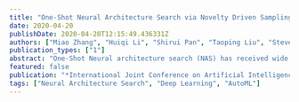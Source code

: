 ```yaml
---
title: "One-Shot Neural Architecture Search via Novelty Driven Sampling"
date: 2020-04-20
publishDate: 2020-04-20T12:15:49.436331Z
authors: ["Miao Zhang", "Huiqi Li", "Shirui Pan", "Taoping Liu", "Steven Su"]
publication_types: ["1"]
abstract: "One-Shot Neural architecture search (NAS) has received wide attention due to its computational efficiency. Many One-Shot NAS methods use the validation accuracy based on the supernet as the stepping stone to search the best performing architecture through a bilevel optimization manner, assuming this validation accuracy approximates to the test accuracy after re-training. However, increasing research has found that there is no positive correlation between the above validation accuracy and test accuracy for these One-Shot NAS methods, and this reward based sampling for supernet training also entails the rich-get-richer problem. To handle this deceptive problem, this paper presents a new approach, Efficient Novelty-driven Neural Architecture Search (EN2AS), to sample the most abnormal architecture to train the supernet. Specifically, a single-path supernet is adopted, and only the weights of the single architecture sampled by our novelty search are optimized in each step to reduce the memory demand greatly. Extensive experiments demonstrate the effectiveness and efficiency of our novelty search based architecture sampling method."
featured: false
publication: "*International Joint Conference on Artificial Intelligence, IJCAI-20*"
tags: ["Neural Architecture Search", "Deep Learning", "AutoML"]
---
```


